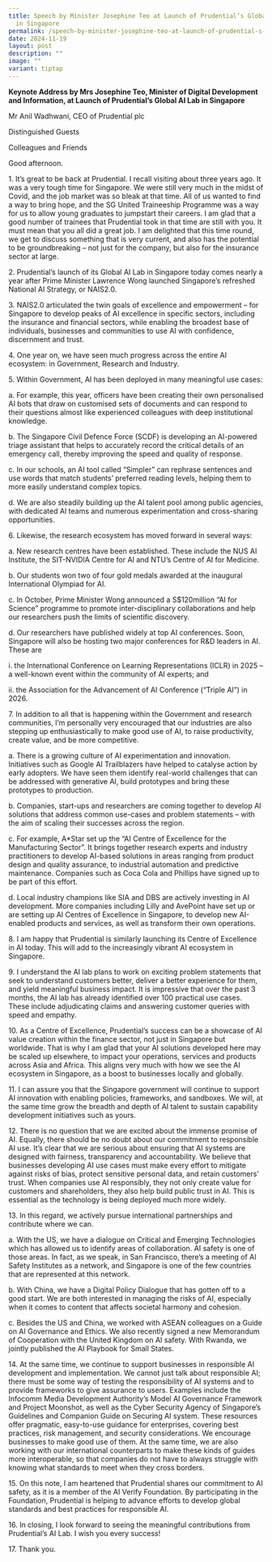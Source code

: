 ```yaml
---
title: Speech by Minister Josephine Teo at Launch of Prudential’s Global AI Lab
  in Singapore
permalink: /speech-by-minister-josephine-teo-at-launch-of-prudential-s-global-ai-lab-in-singapore/
date: 2024-11-19
layout: post
description: ""
image: ""
variant: tiptap
---
```

<p><strong>Keynote Address by Mrs Josephine Teo, Minister of Digital Development and Information, at Launch of Prudential’s Global AI Lab in Singapore</strong>
</p>
<p>Mr Anil Wadhwani, CEO of Prudential plc</p>
<p>Distinguished Guests</p>
<p>Colleagues and Friends</p>
<p>Good afternoon.</p>
<p>1. It’s great to be back at Prudential. I recall visiting about three
years ago. It was a very tough time for Singapore. We were still very much
in the midst of Covid, and the job market was so bleak at that time. All
of us wanted to find a way to bring hope, and the SG United Traineeship
Programme was a way for us to allow young graduates to jumpstart their
careers. I am glad that a good number of trainees that Prudential took
in that time are still with you. It must mean that you all did a great
job. I am delighted that this time round, we get to discuss something that
is very current, and also has the potential to be groundbreaking – not
just for the company, but also for the insurance sector at large.</p>
<p>2. Prudential’s launch of its Global AI Lab in Singapore today comes nearly
a year after Prime Minister Lawrence Wong launched Singapore’s refreshed
National AI Strategy, or NAIS2.0.</p>
<p>3. NAIS2.0 articulated the twin goals of excellence and empowerment –
for Singapore to develop peaks of AI excellence in specific sectors, including
the insurance and financial sectors, while enabling the broadest base of
individuals, businesses and communities to use AI with confidence, discernment
and trust.</p>
<p>4. One year on, we have seen much progress across the entire AI ecosystem:
in Government, Research and Industry.</p>
<p>5. Within Government, AI has been deployed in many meaningful use cases:</p>
<p>a. For example, this year, officers have been creating their own personalised
AI bots that draw on customised sets of documents and can respond to their
questions almost like experienced colleagues with deep institutional knowledge.</p>
<p>b. The Singapore Civil Defence Force (SCDF) is developing an AI-powered
triage assistant that helps to accurately record the critical details of
an emergency call, thereby improving the speed and quality of response.</p>
<p>c. In our schools, an AI tool called “Simpler” can rephrase sentences
and use words that match students’ preferred reading levels, helping them
to more easily understand complex topics.</p>
<p>d. We are also steadily building up the AI talent pool among public agencies,
with dedicated AI teams and numerous experimentation and cross-sharing
opportunities.</p>
<p>6. Likewise, the research ecosystem has moved forward in several ways:</p>
<p>a. New research centres have been established. These include the NUS AI
Institute, the SIT-NVIDIA Centre for AI and NTU’s Centre of AI for Medicine.</p>
<p>b. Our students won two of four gold medals awarded at the inaugural International
Olympiad for AI.</p>
<p>c. In October, Prime Minister Wong announced a S$120million “AI for Science”
programme to promote inter-disciplinary collaborations and help our researchers
push the limits of scientific discovery.</p>
<p>d. Our researchers have published widely at top AI conferences. Soon,
Singapore will also be hosting two major conferences for R&amp;D leaders
in AI. These are</p>
<p>i. the International Conference on Learning Representations (ICLR) in
2025 – a well-known event within the community of AI experts; and</p>
<p>ii. the Association for the Advancement of AI Conference (“Triple AI”)
in 2026.</p>
<p>7. In addition to all that is happening within the Government and research
communities, I’m personally very encouraged that our industries are also
stepping up enthusiastically to make good use of AI, to raise productivity,
create value, and be more competitive.</p>
<p>a. There is a growing culture of AI experimentation and innovation. Initiatives
such as Google AI Trailblazers have helped to catalyse action by early
adopters. We have seen them identify real-world challenges that can be
addressed with generative AI, build prototypes and bring these prototypes
to production.</p>
<p>b. Companies, start-ups and researchers are coming together to develop
AI solutions that address common use-cases and problem statements – with
the aim of scaling their successes across the region.</p>
<p>c. For example, A*Star set up the “AI Centre of Excellence for the Manufacturing
Sector”. It brings together research experts and industry practitioners
to develop AI-based solutions in areas ranging from product design and
quality assurance, to industrial automation and predictive maintenance.
Companies such as Coca Cola and Phillips have signed up to be part of this
effort.</p>
<p>d. Local industry champions like SIA and DBS are actively investing in
AI development. More companies including Lilly and AvePoint have set up
or are setting up AI Centres of Excellence in Singapore, to develop new
AI-enabled products and services, as well as transform their own operations.</p>
<p>8. I am happy that Prudential is similarly launching its Centre of Excellence
in AI today. This will add to the increasingly vibrant AI ecosystem in
Singapore.</p>
<p>9. I understand the AI lab plans to work on exciting problem statements
that seek to understand customers better, deliver a better experience for
them, and yield meaningful business impact. It is impressive that over
the past 3 months, the AI lab has already identified over 100 practical
use cases. These include adjudicating claims and answering customer queries
with speed and empathy.</p>
<p>10. As a Centre of Excellence, Prudential’s success can be a showcase
of AI value creation within the finance sector, not just in Singapore but
worldwide. That is why I am glad that your AI solutions developed here
may be scaled up elsewhere, to impact your operations, services and products
across Asia and Africa. This aligns very much with how we see the AI ecosystem
in Singapore, as a boost to businesses locally and globally.</p>
<p>11. I can assure you that the Singapore government will continue to support
AI innovation with enabling policies, frameworks, and sandboxes. We will,
at the same time grow the breadth and depth of AI talent to sustain capability
development initiatives such as yours.</p>
<p>12. There is no question that we are excited about the immense promise
of AI. Equally, there should be no doubt about our commitment to responsible
AI use. It’s clear that we are serious about ensuring that AI systems are
designed with fairness, transparency and accountability. We believe that
businesses developing AI use cases must make every effort to mitigate against
risks of bias, protect sensitive personal data, and retain customers’ trust.
When companies use AI responsibly, they not only create value for customers
and shareholders, they also help build public trust in AI. This is essential
as the technology is being deployed much more widely.</p>
<p>13. In this regard, we actively pursue international partnerships and
contribute where we can.</p>
<p>a. With the US, we have a dialogue on Critical and Emerging Technologies
which has allowed us to identify areas of collaboration. AI safety is one
of those areas. In fact, as we speak, in San Francisco, there’s a meeting
of AI Safety Institutes as a network, and Singapore is one of the few countries
that are represented at this network.</p>
<p>b. With China, we have a Digital Policy Dialogue that has gotten off to
a good start. We are both interested in managing the risks of AI, especially
when it comes to content that affects societal harmony and cohesion.</p>
<p>c. Besides the US and China, we worked with ASEAN colleagues on a Guide
on AI Governance and Ethics. We also recently signed a new Memorandum of
Cooperation with the United Kingdom on AI safety. With Rwanda, we jointly
published the AI Playbook for Small States.</p>
<p>14. At the same time, we continue to support businesses in responsible
AI development and implementation. We cannot just talk about responsible
AI; there must be some way of testing the responsibility of AI systems
and to provide frameworks to give assurance to users. Examples include
the Infocomm Media Development Authority’s Model AI Governance Framework
and Project Moonshot, as well as the Cyber Security Agency of Singapore’s
Guidelines and Companion Guide on Securing AI system. These resources offer
pragmatic, easy-to-use guidance for enterprises, covering best practices,
risk management, and security considerations. We encourage businesses to
make good use of them. At the same time, we are also working with our international
counterparts to make these kinds of guides more interoperable, so that
companies do not have to always struggle with knowing what standards to
meet when they cross borders.</p>
<p>15. On this note, I am heartened that Prudential shares our commitment
to AI safety, as it is a member of the AI Verify Foundation. By participating
in the Foundation, Prudential is helping to advance efforts to develop
global standards and best practices for responsible AI.</p>
<p>16. In closing, I look forward to seeing the meaningful contributions
from Prudential’s AI Lab. I wish you every success!</p>
<p>17. Thank you.</p>